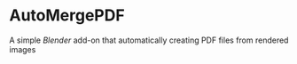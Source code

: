 <!-- @format -->

# AutoMergePDF

A simple _Blender_ add-on that automatically creating PDF files from rendered images


